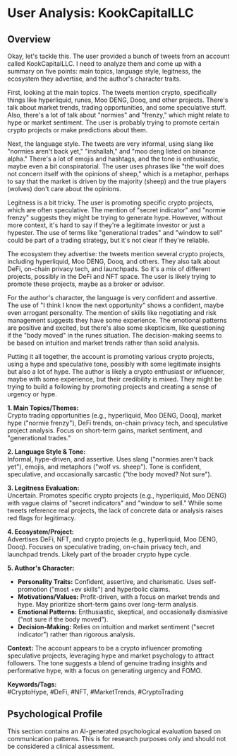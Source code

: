 # User Analysis: KookCapitalLLC

## Overview

<think>
Okay, let's tackle this. The user provided a bunch of tweets from an account called KookCapitalLLC. I need to analyze them and come up with a summary on five points: main topics, language style, legitness, the ecosystem they advertise, and the author's character traits.

First, looking at the main topics. The tweets mention crypto, specifically things like hyperliquid, runes, Moo DENG, Dooq, and other projects. There's talk about market trends, trading opportunities, and some speculative stuff. Also, there's a lot of talk about "normies" and "frenzy," which might relate to hype or market sentiment. The user is probably trying to promote certain crypto projects or make predictions about them.

Next, the language style. The tweets are very informal, using slang like "normies aren't back yet," "inshallah," and "moo deng listed on binance alpha." There's a lot of emojis and hashtags, and the tone is enthusiastic, maybe even a bit conspiratorial. The user uses phrases like "the wolf does not concern itself with the opinions of sheep," which is a metaphor, perhaps to say that the market is driven by the majority (sheep) and the true players (wolves) don't care about the opinions.

Legitness is a bit tricky. The user is promoting specific crypto projects, which are often speculative. The mention of "secret indicator" and "normie frenzy" suggests they might be trying to generate hype. However, without more context, it's hard to say if they're a legitimate investor or just a hypester. The use of terms like "generational trades" and "window to sell" could be part of a trading strategy, but it's not clear if they're reliable.

The ecosystem they advertise: the tweets mention several crypto projects, including hyperliquid, Moo DENG, Dooq, and others. They also talk about DeFi, on-chain privacy tech, and launchpads. So it's a mix of different projects, possibly in the DeFi and NFT space. The user is likely trying to promote these projects, maybe as a broker or advisor.

For the author's character, the language is very confident and assertive. The use of "I think I know the next opportunity" shows a confident, maybe even arrogant personality. The mention of skills like negotiating and risk management suggests they have some experience. The emotional patterns are positive and excited, but there's also some skepticism, like questioning if the "body moved" in the runes situation. The decision-making seems to be based on intuition and market trends rather than solid analysis.

Putting it all together, the account is promoting various crypto projects, using a hype and speculative tone, possibly with some legitimate insights but also a lot of hype. The author is likely a crypto enthusiast or influencer, maybe with some experience, but their credibility is mixed. They might be trying to build a following by promoting projects and creating a sense of urgency or hype.
</think>

**1. Main Topics/Themes:**  
Crypto trading opportunities (e.g., hyperliquid, Moo DENG, Dooq), market hype ("normie frenzy"), DeFi trends, on-chain privacy tech, and speculative project analysis. Focus on short-term gains, market sentiment, and "generational trades."  

**2. Language Style & Tone:**  
Informal, hype-driven, and assertive. Uses slang ("normies aren't back yet"), emojis, and metaphors ("wolf vs. sheep"). Tone is confident, speculative, and occasionally sarcastic ("the body moved? Not sure").  

**3. Legitness Evaluation:**  
Uncertain. Promotes specific crypto projects (e.g., hyperliquid, Moo DENG) with vague claims of "secret indicators" and "window to sell." While some tweets reference real projects, the lack of concrete data or analysis raises red flags for legitimacy.  

**4. Ecosystem/Project:**  
Advertises DeFi, NFT, and crypto projects (e.g., hyperliquid, Moo DENG, Dooq). Focuses on speculative trading, on-chain privacy tech, and launchpad trends. Likely part of the broader crypto hype cycle.  

**5. Author's Character:**  
- **Personality Traits:** Confident, assertive, and charismatic. Uses self-promotion ("most +ev skills") and hyperbolic claims.  
- **Motivations/Values:** Profit-driven, with a focus on market trends and hype. May prioritize short-term gains over long-term analysis.  
- **Emotional Patterns:** Enthusiastic, skeptical, and occasionally dismissive ("not sure if the body moved").  
- **Decision-Making:** Relies on intuition and market sentiment ("secret indicator") rather than rigorous analysis.  

**Context:** The account appears to be a crypto influencer promoting speculative projects, leveraging hype and market psychology to attract followers. The tone suggests a blend of genuine trading insights and performative hype, with a focus on generating urgency and FOMO.  

**Keywords/Tags:**  
#CryptoHype, #DeFi, #NFT, #MarketTrends, #CryptoTrading

## Psychological Profile

This section contains an AI-generated psychological evaluation based on communication patterns. This is for research purposes only and should not be considered a clinical assessment.